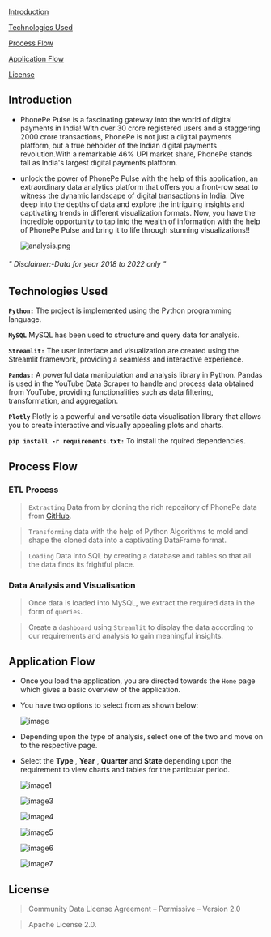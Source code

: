 [Introduction](#Introduction)

[Technologies Used](#Technologies-Used)

[Process Flow](#Process-Flow)

[Application Flow](#Application-Flow)

[License](#License)

## Introduction
* PhonePe Pulse is a fascinating gateway into the world of digital payments in India! With over 30 crore registered users and a staggering 2000 crore transactions, PhonePe is not just a digital payments platform, but a true beholder of the Indian digital payments revolution.With a remarkable 46% UPI market share, PhonePe stands tall as India's largest digital payments platform.
* unlock the power of PhonePe Pulse with the help of this application, an extraordinary data analytics platform that offers you a front-row seat to witness the dynamic landscape of digital transactions in India. Dive deep into the depths of data and explore the intriguing insights and captivating trends in different visualization formats. Now, you have the incredible opportunity to tap into the wealth of information with the help of PhonePe Pulse and bring it to life through stunning visualizations!!

    ![analysis.png](https://github.com/Jeel-Kenia/PhonePe-Data_Visualisation/blob/main/images/Homepage.png)
###### " Disclaimer:-Data for year 2018 to 2022 only "

## Technologies Used
**`Python:`** The project is implemented using the Python programming language.

**`MySQL`** MySQL has been used to structure and query data for analysis.

**`Streamlit:`** The user interface and visualization are created using the Streamlit framework, providing a seamless and interactive experience.

**`Pandas:`** A powerful data manipulation and analysis library in Python. Pandas is used in the YouTube Data Scraper to handle and process data obtained from YouTube, providing functionalities such as data filtering, transformation, and aggregation.

**`Plotly`** Plotly is a powerful and versatile data visualisation library that allows you to create interactive and visually appealing plots and charts. 

**`pip install -r requirements.txt:`** To install the rquired dependencies.

## Process Flow
### ETL Process
> `Extracting` Data from by cloning the rich repository of PhonePe data from [GitHub](https://github.com/PhonePe/).

> `Transforming` data with the help of Python Algorithms to mold and shape the cloned data into a captivating DataFrame format.

> `Loading` Data into SQL by creating a database and tables so that all the data finds its frightful place.

 ### Data Analysis and Visualisation
> Once data is loaded into MySQL, we extract the required data in the form of `queries`.

> Create a `dashboard` using `Streamlit` to display the data according to our requirements and analysis to gain meaningful insights.

## Application Flow
* Once you load the application, you are directed towards the `Home` page which gives a basic overview of the application.

* You have two options to select from as shown below:

     ![image](https://github.com/Jeel-Kenia/PhonePe-Data_Visualisation/blob/main/images/pages%20ss.png)

* Depending upon the type of analysis, select one of the two and move on to the respective page.

* Select the **Type** , **Year** , **Quarter** and **State** depending upon the requirement to view charts and tables for the particular period.

     ![image1](https://github.com/Jeel-Kenia/PhonePe-Data_Visualisation/blob/main/images/image1.png)

     ![image3](https://github.com/Jeel-Kenia/PhonePe-Data_Visualisation/blob/main/images/image3.png)

     ![image4](https://github.com/Jeel-Kenia/PhonePe-Data_Visualisation/blob/main/images/image4.png)

     ![image5](https://github.com/Jeel-Kenia/PhonePe-Data_Visualisation/blob/main/images/image5.png)

     ![image6](https://github.com/Jeel-Kenia/PhonePe-Data_Visualisation/blob/main/images/image6.png)

     ![image7](https://github.com/Jeel-Kenia/PhonePe-Data_Visualisation/blob/main/images/image7.png)

## License
> Community Data License Agreement – Permissive – Version 2.0

> Apache License 2.0. 

